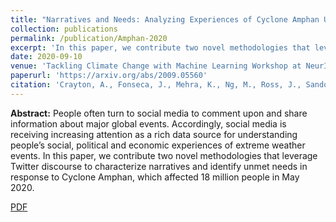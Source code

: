 ```yaml
---
title: "Narratives and Needs: Analyzing Experiences of Cyclone Amphan Using Twitter Discourse"
collection: publications
permalink: /publication/Amphan-2020
excerpt: 'In this paper, we contribute two novel methodologies that leverage Twitter discourse to characterize narratives and identify unmet needs in response to Cyclone Amphan, which affected 18 million people in May 2020.'
date: 2020-09-10
venue: 'Tackling Climate Change with Machine Learning Workshop at NeurIPS 2020. AI for Social Good Workshop at IJCAI 2020.'
paperurl: 'https://arxiv.org/abs/2009.05560'
citation: 'Crayton, A., Fonseca, J., Mehra, K., Ng, M., Ross, J., Sandoval-Castañeda, M., & von Gnechten, R. (2020). "Narratives and Needs: Analyzing Experiences of Cyclone Amphan Using Twitter Discourse." <i>Tackling Climate Change with Machine Learning Workshop at NeurIPS 2020. AI for Social Good Workshop at IJCAI 2020.</i>'
---
```


<b>Abstract:</b> 
People often turn to social media to comment upon and share information about major global events. Accordingly, social media is receiving increasing attention as a rich data source for understanding people’s social, political and economic experiences of extreme weather events. In this paper, we contribute two novel methodologies that leverage Twitter discourse to characterize narratives and identify unmet needs in response to Cyclone Amphan, which affected 18 million people in May 2020.

[PDF](https://arxiv.org/abs/2009.05560)